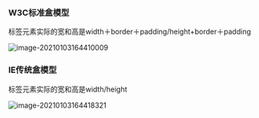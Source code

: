 ### W3C标准盒模型

标签元素实际的宽和高是width＋border＋padding/height+border＋padding

![image-20210103164410009](C:\Users\zhuwanning\AppData\Roaming\Typora\typora-user-images\image-20210103164410009.png)

### IE传统盒模型

标签元素实际的宽和高是width/height

![image-20210103164418321](C:\Users\zhuwanning\AppData\Roaming\Typora\typora-user-images\image-20210103164418321.png)

